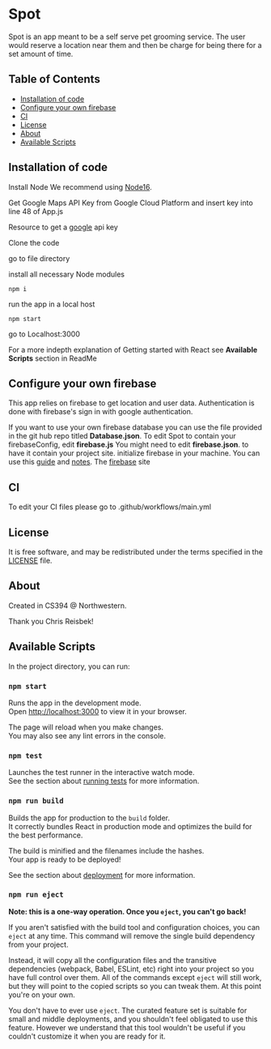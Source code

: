 Spot
===============
Spot is an app meant to be a self serve pet grooming service. 
The user would reserve a location near them and then be charge for being there for a set amount of time.


## Table of Contents

- [Installation of code](#install)
- [Configure your own firebase](#firebase)
- [CI](#CI)
- [License](#license)
- [About](#about)
- [Available Scripts](#Available)

Installation of code
-------------------------------------

Install Node
We recommend using [Node16].

[Node16]: https://nodejs.org/en/download/current/

Get Google Maps API Key from Google Cloud Platform and insert key into line 48 of App.js

Resource to get a [google] api key

[google]: https://developers.google.com/maps/documentation/javascript/get-api-key


Clone the code

go to file directory

install all necessary Node modules

```
npm i
```

run the app in a local host
```
npm start
```
go to Localhost:3000

For a more indepth explanation of Getting started with React see **Available Scripts** section in ReadMe


Configure your own firebase
-----------------------
This app relies on firebase to get location and user data. Authentication is done with firebase's sign in with google authentication.

If you want to use your own firebase database you can use the file provided in the git hub repo titled **Database.json**.
To edit Spot to contain your firebaseConfig, edit **firebase.js**
You might need to edit **firebase.json**. to have it contain your project site.
initialize firebase in your machine. You can use this [guide] and [notes].
The [firebase] site

[guide]: https://medium.com/swlh/how-to-deploy-a-react-app-with-firebase-hosting-98063c5bf425

[notes]: https://courses.cs.northwestern.edu/394/guides/firebase-notes.php

[firebase]: https://courses.cs.northwestern.edu/394/guides/firebase-notes.php


CI
--
To edit your CI files please go to .github/workflows/main.yml


License
-------

It is free software, and may be redistributed under the terms specified in the [LICENSE] file.

[LICENSE]: /LICENSE

About
-----

Created in CS394 @ Northwestern.

Thank you Chris Reisbek!

Available Scripts
-------------------------------------

In the project directory, you can run:

### `npm start`

Runs the app in the development mode.\
Open [http://localhost:3000](http://localhost:3000) to view it in your browser.

The page will reload when you make changes.\
You may also see any lint errors in the console.

### `npm test`

Launches the test runner in the interactive watch mode.\
See the section about [running tests](https://facebook.github.io/create-react-app/docs/running-tests) for more information.

### `npm run build`

Builds the app for production to the `build` folder.\
It correctly bundles React in production mode and optimizes the build for the best performance.

The build is minified and the filenames include the hashes.\
Your app is ready to be deployed!

See the section about [deployment](https://facebook.github.io/create-react-app/docs/deployment) for more information.

### `npm run eject`

**Note: this is a one-way operation. Once you `eject`, you can't go back!**

If you aren't satisfied with the build tool and configuration choices, you can `eject` at any time. This command will remove the single build dependency from your project.

Instead, it will copy all the configuration files and the transitive dependencies (webpack, Babel, ESLint, etc) right into your project so you have full control over them. All of the commands except `eject` will still work, but they will point to the copied scripts so you can tweak them. At this point you're on your own.

You don't have to ever use `eject`. The curated feature set is suitable for small and middle deployments, and you shouldn't feel obligated to use this feature. However we understand that this tool wouldn't be useful if you couldn't customize it when you are ready for it.
